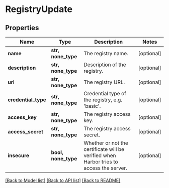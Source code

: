 # RegistryUpdate


## Properties
Name | Type | Description | Notes
------------ | ------------- | ------------- | -------------
**name** | **str, none_type** | The registry name. | [optional] 
**description** | **str, none_type** | Description of the registry. | [optional] 
**url** | **str, none_type** | The registry URL. | [optional] 
**credential_type** | **str, none_type** | Credential type of the registry, e.g. &#39;basic&#39;. | [optional] 
**access_key** | **str, none_type** | The registry access key. | [optional] 
**access_secret** | **str, none_type** | The registry access secret. | [optional] 
**insecure** | **bool, none_type** | Whether or not the certificate will be verified when Harbor tries to access the server. | [optional] 

[[Back to Model list]](../README.md#documentation-for-models) [[Back to API list]](../README.md#documentation-for-api-endpoints) [[Back to README]](../README.md)


